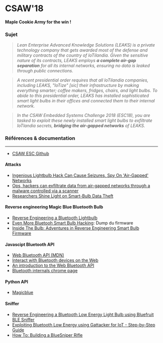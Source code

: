# CSAW'18
**Maple Cookie Army for the win !**

### Sujet
>*Lean Enterprise Advanced Knowledge Solutions (LEAKS) is a private technology company that gets awarded most of the defense and military contracts of the country of IoTilandia. Given the sensitive nature of its contracts, LEAKS employs **a complete air-gap separation** for all its internal networks, ensuring no data is leaked through public connections.*

>*A recent presidential order requires that all IoTilandia companies, including LEAKS, "IoTize" [sic] their infrastructure by making everything smarter; coffee makers, fridges, chairs, and light bulbs. To abide to this presidential order, LEAKS has installed sophisticated smart light bulbs in their offices and connected them to their internal network.*

>*In the CSAW Embedded Systems Challenge 2018 (ESC18), you are tasked to exploit these newly installed smart light bulbs to exfiltrate IoTlandia secrets, **bridging the air-gapped networks** of LEAKS.*



### Références & documentation
---
* [CSAW ESC Github](https://github.com/momalab/csaw_esc_2018)
#### Attacks
* [Ingenious Lightbulb Hack Can Cause Seizures, Spy On 'Air-Gapped' Networks](https://www.forbes.com/sites/thomasbrewster/2016/04/01/philips-lightbulb-hack-epileptic-seizures-data-theft/#57cff12678de)
* [Ops, hackers can exfiltrate data from air-gapped networks through a malware controlled via a scanner](https://securityaffairs.co/wordpress/58264/hacking/air-gapped-network-scanner-hack.html)
* [Researchers Shine Light on Smart-Bulb Data Theft](https://threatpost.com/researchers-shine-light-on-smart-bulb-data-theft/137003/)
#### Reverse engineering Magic Blue Bluetooth Bulb
* [Reverse Engineering a Bluetooth Lightbulb](https://medium.com/@urish/reverse-engineering-a-bluetooth-lightbulb-56580fcb7546)
* [Even More Bluetooh Smart Bulb Hacking](https://medium.com/@urish/even-more-bluetooth-smart-bulb-hacking-fe888a1ab601): Dump du firmware 
* [Inside The Bulb: Adventures in Reverse Engineering Smart Bulb Firmware](https://hackernoon.com/inside-the-bulb-adventures-in-reverse-engineering-smart-bulb-firmware-1b81ce2694a6)
#### Javascipt Bluetooth API
* [Web Bluetooth API (MDN)](https://developer.mozilla.org/en-US/docs/Web/API/Web_Bluetooth_API)
* [Interact with Bluetooth devices on the Web](https://developers.google.com/web/updates/2015/07/interact-with-ble-devices-on-the-web)
* [An introduction to the Web Bluetooth API](https://dev.opera.com/articles/web-bluetooth-intro/)
* [Bluetooth internals chrome page](chrome://bluetooth-internals/)
#### Python API
* [Magicblue](https://github.com/Betree/magicblue)
#### Sniffer
* [Reverse Engineering a Bluetooth Low Energy Light Bulb using Bluefruit BLE Sniffer](https://learn.adafruit.com/reverse-engineering-a-bluetooth-low-energy-light-bulb)
* [Exploiting Bluetooth Low Energy using Gattacker for IoT - Step-by-Step Guide](https://blog.attify.com/hacking-bluetooth-low-energy/)
* [How To: Building a BlueSniper Rifle](https://www.smallnetbuilder.com/wireless/wireless-howto/24256-howtobluesniperpt1?showall=&start=3)
